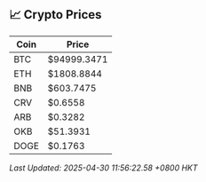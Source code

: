 ## 📈 Crypto Prices

| Coin | Price |
| ---- | ----- |
| BTC | $94999.3471 |
| ETH | $1808.8844 |
| BNB | $603.7475 |
| CRV | $0.6558 |
| ARB | $0.3282 |
| OKB | $51.3931 |
| DOGE | $0.1763 |

_Last Updated: 2025-04-30 11:56:22.58 +0800 HKT_